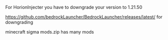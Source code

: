For HorionInjecter you have to downgrade your version to 1.21.50

https://github.com/bedrockLauncher/BedrockLauncher/releases/latest/ for downgrading

minecraft sigma mods.zip has many mods
